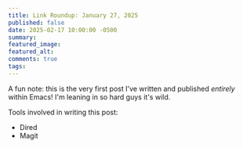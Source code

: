 ```yaml
---
title: Link Roundup: January 27, 2025
published: false
date: 2025-02-17 10:00:00 -0500
summary:
featured_image:
featured_alt:
comments: true
tags:
---
```


A fun note: this is the very first post I've written and published _entirely_ within Emacs! I'm leaning in so hard guys it's wild.

Tools involved in writing this post:
- Dired
- Magit
